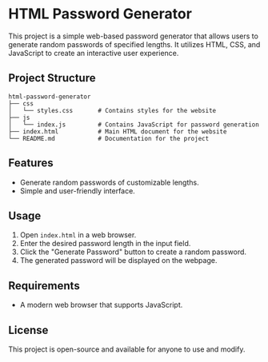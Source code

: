 # HTML Password Generator

This project is a simple web-based password generator that allows users to generate random passwords of specified lengths. It utilizes HTML, CSS, and JavaScript to create an interactive user experience.

## Project Structure

```
html-password-generator
├── css
│   └── styles.css       # Contains styles for the website
├── js
│   └── index.js         # Contains JavaScript for password generation
├── index.html           # Main HTML document for the website
└── README.md            # Documentation for the project
```

## Features

- Generate random passwords of customizable lengths.
- Simple and user-friendly interface.

## Usage

1. Open `index.html` in a web browser.
2. Enter the desired password length in the input field.
3. Click the "Generate Password" button to create a random password.
4. The generated password will be displayed on the webpage.

## Requirements

- A modern web browser that supports JavaScript.

## License

This project is open-source and available for anyone to use and modify.